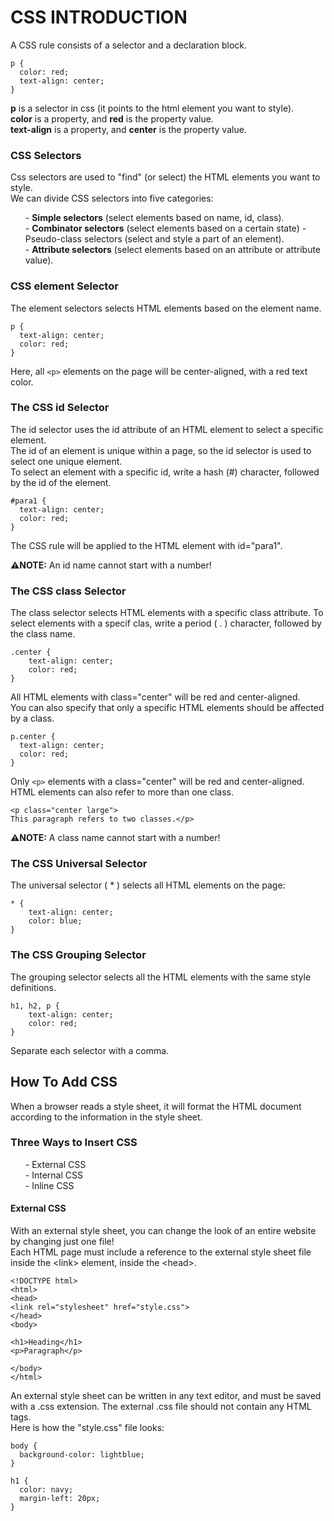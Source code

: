 <h1>CSS INTRODUCTION</h1>
A CSS rule consists of a selector and a declaration block.

```
p {
  color: red;
  text-align: center;
}
```
<b>p</b> is a selector in css (it points to the html element you want to style).<br>
<b>color</b> is a property, and <b>red</b> is the property value.<br> <b>text-align</b> is a property, and <b>center</b> is the property value.<br>

<h3>CSS Selectors</h3>
Css selectors are used to "find" (or select) the HTML elements you want to style.<br>
We can divide CSS selectors into five categories:
<ul>
- <b>Simple selectors</b> (select elements based on name, id, class).<br>
- <b>Combinator selectors</b> (select elements based on a certain state)
- Pseudo-class selectors (select and style a part of an element).<br>
- <b>Attribute selectors</b> (select elements based on an attribute or attribute value).
</ul>
<h3>CSS element Selector</h3>
The element selectors selects HTML elements based on the element name. 

```
p {
  text-align: center;
  color: red;
}
```
Here, all `<p>` elements on the page will be center-aligned, with a red text color.

<h3>The CSS id Selector</h3>
The id selector uses the id attribute of an HTML element to select a specific element.<br>
The id of an element is unique within a page, so the id selector is used to select one unique element.<br>
To select an element with a specific id, write a hash (#) character, followed by the id of the element.<br>

```
#para1 {
  text-align: center;
  color: red;
}
```
The CSS rule will be applied to the HTML element with id="para1".

<b>⚠️NOTE:</b> An id name cannot start with a number!<br>
<h3>The CSS class Selector</h3>
The class selector selects HTML elements with a specific class attribute. To select elements with a specif clas, write a period ( . ) character, followed by the class name.

```
.center {
    text-align: center;
    color: red;
} 
```
All HTML elements with class="center" will be red and center-aligned.<br>
You can also specify that only a specific HTML elements should be affected by a class.

```
p.center {
  text-align: center;
  color: red;
}
```
Only `<p>` elements with a class="center" will be red and center-aligned.<br>
HTML elements can also refer to more than one class.
```
<p class="center large"> 
This paragraph refers to two classes.</p>
```
<b>⚠️NOTE:</b> A class name cannot start with a number!<br>

<h3>The CSS Universal Selector</h3>
The universal selector ( * ) selects all HTML elements on the page:

```
* {
    text-align: center;
    color: blue;
}
```
<h3>The CSS Grouping Selector</h3>
The grouping selector selects all the HTML elements with the same style definitions.<br>

```
h1, h2, p {
    text-align: center;
    color: red;
}
```
Separate each selector with a comma. 

<h2>How To Add CSS</h2>
When a browser reads a style sheet, it will format the HTML document according to the information in the style sheet.

<h3>Three Ways to Insert CSS</h3>
<ul>
    - External CSS<br>
    - Internal CSS<br>
    - Inline CSS<br>
</ul>
<h4>External CSS</h4>
With an external style sheet, you can change the look of an entire website by changing just one file!<br>
Each HTML page must include a reference to the external style sheet file inside the &lt;link&gt; element, inside the &lt;head&gt;.

```
<!DOCTYPE html>
<html>
<head>
<link rel="stylesheet" href="style.css">
</head>
<body>

<h1>Heading</h1>
<p>Paragraph</p>

</body>
</html>
```
An external style sheet can be written in any text editor, and must be saved with a .css extension. The external .css file should not contain any HTML tags.<br>
Here is how the "style.css" file looks:

```
body {
  background-color: lightblue;
}

h1 {
  color: navy;
  margin-left: 20px;
}
```
